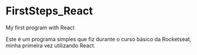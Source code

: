 # FirstSteps_React
My first program with React

Este é um programa simples que fiz durante o curso básico da Rocketseat, minha primeira vez utilizando React.
